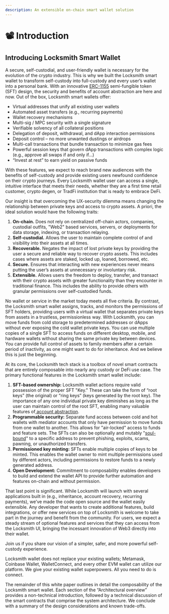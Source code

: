 ```yaml
---
description: An extensible on-chain smart wallet solution
---
```


# 📽 Introduction

## Introducing Locksmith Smart Wallet

A secure, self-custodial, and user-friendly wallet is necessary for the evolution of the crypto industry. This is why we built the Locksmith smart wallet to transform self-custody into full-custody and every user’s wallet into a personal bank.  With an innovative [ERC-1155](https://eips.ethereum.org/EIPS/eip-1155) semi-fungible token (SFT) design, the security and benefits of account abstraction are here and now. Out of the box, Locksmith smart wallets offer:

* Virtual addresses that unify all existing user wallets
* Automated asset transfers (e.g., recurring payments)
* Wallet recovery mechanisms
* Multi-sig / MPC security with a single signature
* Verifiable solvency of all collateral positions
* Delegation of deposit, withdrawal, and dApp interaction permissions
* Deposit control – no more unwanted dustings or airdrops
* Multi-call transactions that bundle transaction to minimize gas fees
* Powerful session keys that govern dApp transactions with complex logic (e.g., approve all swaps if and only if…)
* “Invest at rest” to earn yield on passive funds

With these features, we expect to reach brand new audiences with the benefits of self-custody and provide existing users newfound confidence on their crypto journeys. Every Locksmith wallet user can access a single, intuitive interface that meets their needs, whether they are a first time retail customer, crypto degen, or TradFi institution that is ready to embrace DeFi.

Our insight is that overcoming the UX-security dilemma means changing the relationship between private keys and access to crypto assets. A priori, the ideal solution would have the following traits:

1. **On-chain.** Does not rely on centralized off-chain actors, companies, custodial outfits, "Web2" based services, servers, or deployments for data storage, indexing, or transaction relaying.
2. **Self-custodial.** Allows the user to maintain complete control of and visibility into their assets at all times.
3. **Recoverable.** Negates the impact of lost private keys by providing the user a secure and reliable way to recover crypto assets. This includes cases where assets are staked, locked up, loaned, borrowed, etc.
4. **Secure.** Ensures that interacting with new experiences never means putting the user’s assets at unnecessary or involuntary risk.
5. **Extensible.** Allows users the freedom to deploy, transfer, and transact with their crypto assets with greater functionality than they encounter in traditional finance. This includes the ability to provide others with granular permissions over self-custodied funds.

No wallet or service in the market today meets all five criteria. By contrast, the Locksmith smart wallet assigns, tracks, and monitors the permissions of SFT holders, providing users with a virtual wallet that separates private keys from assets in a trustless, permissionless way. With Locksmith, you can move funds from cold storage to predetermined addresses or dApps without ever exposing the cold wallet private keys. You can use multiple copies of a single SFT to access funds on different desktop, mobile, and hardware wallets without sharing the same private key between devices. You can provide full control of assets to family members after a certain period of inactivity, as one might want to do for inheritance. And we believe this is just the beginning.

At its core, the Locksmith tech stack is a toolbox of novel smart contracts that are entirely composable into nearly any custody or DeFi use case. The primary functional features in the Locksmith smart wallet include:

1. **SFT-based ownership:** Locksmith wallet actions require valid possession of the proper SFT "Key." These can take the form of “root keys” (the original) or “ring keys” (keys generated by the root key). The importance of any one individual private key diminishes as long as the user can maintain control of the root SFT, enabling many valuable features of[ account abstraction](https://blog.pantherprotocol.io/ethereum-account-abstraction-everything-you-need-to-know/).&#x20;
2. **Programmable security:** Separate fund access between cold and hot wallets with mediator accounts that only have permission to move funds from one wallet to another. This allows for "air-locked" access to funds and feature sets. The SFTs can also be optionally and mutably "[soul-bound](https://vitalik.ca/general/2022/01/26/soulbound.html)" to a specific address to prevent phishing, exploits, scams, pawning, or unauthorized transfers.
3. **Permissioned key minting:** SFTs enable multiple copies of keys to be minted. This enables the wallet owner to mint multiple permissions used by different actors, including permissions to restore funds to a newly generated address.
4. **Open Development:** Commitment to composability enables developers to build and extend the wallet API to provide further automation and features on-chain and without permission.

That last point is significant. While Locksmith will launch with several applications built in (e.g., inheritance, account recovery, recurring payments), we’ve made the code open source and the wallet easily extensible. Any developer that wants to create additional features, build integrations, or offer new services on top of Locksmith is welcome to take part in the journey and benefit from the community. For users, we expect a steady stream of optional features and services that they can access from the Locksmith UI, bringing the incessant innovation of Web3 directly into their wallet.

Join us if you share our vision of a simpler, safer, and more powerful self-custody experience.&#x20;

Locksmith wallet does not replace your existing wallets; Metamask, Coinbase Wallet, WalletConnect, and every other EVM wallet can utilize our platform. We give your existing wallet superpowers. All you need to do is connect.

The remainder of this white paper outlines in detail the composability of the Locksmith smart wallet. Each section of the “Architectural overview” provides a non-technical introduction, followed by a technical discussion of the smart contracts that comprise the system architecture. We conclude with a summary of the design considerations and known trade-offs.&#x20;





